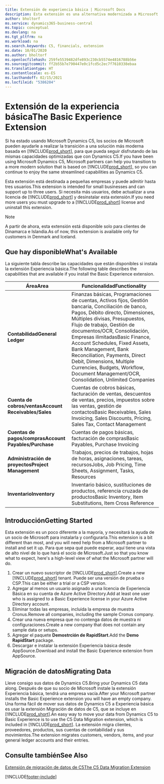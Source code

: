 ```yaml
---
title: Extensión de experiencia básica | Microsoft Docs
description: Esta extensión es una alternativa modernizada a Microsoft Dynamics C5.
author: bholtorf
ms.service: dynamics365-business-central
ms.topic: conceptual
ms.devlang: na
ms.tgt_pltfrm: na
ms.workload: na
ms.search.keywords: C5, financials, extension
ms.date: 10/01/2020
ms.author: bholtorf
ms.openlocfilehash: 259fe5539482dfe893c230cb5574e4816788b56e
ms.sourcegitcommit: ff2b55b7e790447e0c1fcd5c2ec7f7610338ebaa
ms.translationtype: HT
ms.contentlocale: es-ES
ms.lasthandoff: 02/15/2021
ms.locfileid: "5386204"
---
```

# <a name="the-basic-experience-extension"></a><span data-ttu-id="bdfe2-103">Extensión de la experiencia básica</span><span class="sxs-lookup"><span data-stu-id="bdfe2-103">The Basic Experience Extension</span></span>
<span data-ttu-id="bdfe2-104">Si ha estado usando Microsoft Dynamics C5, los socios de Microsoft pueden ayudarle a realizar la transición a una solución más moderna basada en [!INCLUDE[prod_short](includes/prod_short.md)], para que pueda seguir disfrutando de las mismas capacidades optimizadas que con Dynamics C5.</span><span class="sxs-lookup"><span data-stu-id="bdfe2-104">If you have been using Microsoft Dynamics C5, Microsoft partners can help you transition to a more modern solution that is based on [!INCLUDE[prod_short](includes/prod_short.md)], so you can continue to enjoy the same streamlined capabilities as Dynamics C5.</span></span>

<span data-ttu-id="bdfe2-105">Esta extensión está destinada a pequeñas empresas y puede admitir hasta tres usuarios.</span><span class="sxs-lookup"><span data-stu-id="bdfe2-105">This extension is intended for small businesses and can support up to three users.</span></span> <span data-ttu-id="bdfe2-106">Si necesita más usuarios, debe actualizar a una licencia de [!INCLUDE[prod_short](includes/prod_short.md)] y desinstalar esta extensión.</span><span class="sxs-lookup"><span data-stu-id="bdfe2-106">If you need more users you must upgrade to a [!INCLUDE[prod_short](includes/prod_short.md)] license and uninstall this extension.</span></span>

> [!NOTE]
> <span data-ttu-id="bdfe2-107">A partir de ahora, esta extensión está disponible solo para clientes de Dinamarca e Islandia.</span><span class="sxs-lookup"><span data-stu-id="bdfe2-107">As of now, this extension is available only for customers in Denmark and Iceland.</span></span> 

## <a name="whats-available"></a><span data-ttu-id="bdfe2-108">Que hay disponible</span><span class="sxs-lookup"><span data-stu-id="bdfe2-108">What's Available</span></span>
<span data-ttu-id="bdfe2-109">La siguiente tabla describe las capacidades que están disponibles si instala la extensión Experiencia básica.</span><span class="sxs-lookup"><span data-stu-id="bdfe2-109">The following table describes the capabilities that are available if you install the Basic Experience extension.</span></span>

|<span data-ttu-id="bdfe2-110">Área</span><span class="sxs-lookup"><span data-stu-id="bdfe2-110">Area</span></span>  |<span data-ttu-id="bdfe2-111">Funcionalidad</span><span class="sxs-lookup"><span data-stu-id="bdfe2-111">Functionality</span></span>  |
|---------|---------|
|<span data-ttu-id="bdfe2-112">**Contabilidad**</span><span class="sxs-lookup"><span data-stu-id="bdfe2-112">**General Ledger**</span></span> |<span data-ttu-id="bdfe2-113">Finanzas básicas, Programaciones de cuentas, Activos fijos, Gestión bancaria, Conciliación de banco, Pagos, Débito directo, Dimensiones, Múltiples divisas, Presupuestos, Flujo de trabajo, Gestión de documentos/OCR, Consolidación, Empresas ilimitadas</span><span class="sxs-lookup"><span data-stu-id="bdfe2-113">Basic Finance, Account Schedules, Fixed Assets, Bank Management, Bank Reconciliation, Payments, Direct Debit, Dimensions, Multiple Currencies, Budgets, Workflow, Document Management/OCR, Consolidation, Unlimited Companies</span></span>|
|<span data-ttu-id="bdfe2-114">**Cuenta de cobros/ventas**</span><span class="sxs-lookup"><span data-stu-id="bdfe2-114">**Account Receivables/Sales**</span></span> |<span data-ttu-id="bdfe2-115">Cuentas de cobros básicas, facturación de ventas, descuentos de ventas, precios, impuestos sobre las ventas, gestión de contactos</span><span class="sxs-lookup"><span data-stu-id="bdfe2-115">Basic Receivables, Sales Invoicing, Sales Discounts, Pricing, Sales Tax, Contact Management</span></span> |
|<span data-ttu-id="bdfe2-116">**Cuentas de pagos/compras**</span><span class="sxs-lookup"><span data-stu-id="bdfe2-116">**Account Payables/Purchase**</span></span> |<span data-ttu-id="bdfe2-117">Cuentas de pagos básicas, facturación de compras</span><span class="sxs-lookup"><span data-stu-id="bdfe2-117">Basic Payables, Purchase Invoicing</span></span> |
|<span data-ttu-id="bdfe2-118">**Administración de proyectos**</span><span class="sxs-lookup"><span data-stu-id="bdfe2-118">**Project Management**</span></span> |<span data-ttu-id="bdfe2-119">Trabajos, precios de trabajos, hojas de horas, asignaciones, tareas, recursos</span><span class="sxs-lookup"><span data-stu-id="bdfe2-119">Jobs, Job Pricing, Time Sheets, Assignment, Tasks, Resources</span></span> |
|<span data-ttu-id="bdfe2-120">**Inventario**</span><span class="sxs-lookup"><span data-stu-id="bdfe2-120">**Inventory**</span></span> |<span data-ttu-id="bdfe2-121">Inventario básico, sustituciones de productos, referencia cruzada de productos</span><span class="sxs-lookup"><span data-stu-id="bdfe2-121">Basic Inventory, Item Substitutions, Item Cross Reference</span></span> |

## <a name="getting-started"></a><span data-ttu-id="bdfe2-122">Introducción</span><span class="sxs-lookup"><span data-stu-id="bdfe2-122">Getting Started</span></span>
<span data-ttu-id="bdfe2-123">Esta extensión es un poco diferente a la mayoría, y necesitará la ayuda de un socio de Microsoft para instalarla y configurarla.</span><span class="sxs-lookup"><span data-stu-id="bdfe2-123">This extension is a bit different than most, and you will need help from a Microsoft partner to install and set it up.</span></span> <span data-ttu-id="bdfe2-124">Para que sepa qué puede esperar, aquí tiene una vista de alto nivel de lo que hará el socio de Microsoft.</span><span class="sxs-lookup"><span data-stu-id="bdfe2-124">Just so that you know what to expect, here's a high-level view of what the Microsoft partner will do.</span></span>

1. <span data-ttu-id="bdfe2-125">Crear un nuevo suscriptor de [!INCLUDE[prod_short](includes/prod_short.md)].</span><span class="sxs-lookup"><span data-stu-id="bdfe2-125">Create a new [!INCLUDE[prod_short](includes/prod_short.md)] tenant.</span></span> <span data-ttu-id="bdfe2-126">Puede ser una versión de prueba o CSP.</span><span class="sxs-lookup"><span data-stu-id="bdfe2-126">This can be either a trial or a CSP version.</span></span>
2. <span data-ttu-id="bdfe2-127">Agregar al menos un usuario asignado a una licencia de Experiencia Básica en su cuenta de Azure Active Directory.</span><span class="sxs-lookup"><span data-stu-id="bdfe2-127">Add at least one user who is assigned to a Basic Experience license in your Azure Active Directory account.</span></span>
3. <span data-ttu-id="bdfe2-128">Eliminar todas las empresas, incluida la empresa de muestra Cronus.</span><span class="sxs-lookup"><span data-stu-id="bdfe2-128">Remove all companies, including the sample Cronus company.</span></span>
4. <span data-ttu-id="bdfe2-129">Crear una nueva empresa que no contenga datos de muestra ni configuraciones.</span><span class="sxs-lookup"><span data-stu-id="bdfe2-129">Create a new company that does not contain any sample data or setups.</span></span>
5. <span data-ttu-id="bdfe2-130">Agregar el paquete **Demostrción de RapidStart**.</span><span class="sxs-lookup"><span data-stu-id="bdfe2-130">Add the **Demo RapidStart** package.</span></span> <!--what does the pockage contain?-->
6. <span data-ttu-id="bdfe2-131">Descargar e instalar la extensión Experiencia básica desde AppSource.</span><span class="sxs-lookup"><span data-stu-id="bdfe2-131">Download and install the Basic Experience extension from AppSource.</span></span>

## <a name="migrating-data"></a><span data-ttu-id="bdfe2-132">Migración de datos</span><span class="sxs-lookup"><span data-stu-id="bdfe2-132">Migrating Data</span></span>
<span data-ttu-id="bdfe2-133">Lleve consigo sus datos de Dynamics C5.</span><span class="sxs-lookup"><span data-stu-id="bdfe2-133">Bring your Dynamics C5 data along.</span></span> <span data-ttu-id="bdfe2-134">Después de que su socio de Microsoft instale la extensión Experiencia básica, tendrá una empresa vacía.</span><span class="sxs-lookup"><span data-stu-id="bdfe2-134">After your Microsoft partner installs the Basic Experience extension you will have an empty company.</span></span> <span data-ttu-id="bdfe2-135">Una forma fácil de mover sus datos de Dynamics C5 a Experiencia básica es usar la extensión Migración de datos de C5, que se incluye en [!INCLUDE[prod_short](includes/prod_short.md)].</span><span class="sxs-lookup"><span data-stu-id="bdfe2-135">An easy way to move your data from Dynamics C5 to Basic Experience is to use the C5 Data Migration extension, which is included in [!INCLUDE[prod_short](includes/prod_short.md)].</span></span> <span data-ttu-id="bdfe2-136">La extensión migra clientes, proveedores, productos, sus cuentas de contabilidad y sus movimientos.</span><span class="sxs-lookup"><span data-stu-id="bdfe2-136">The extension migrates customers, vendors, items, and your general ledger accounts and their entries.</span></span>

## <a name="see-also"></a><span data-ttu-id="bdfe2-137">Consulte también</span><span class="sxs-lookup"><span data-stu-id="bdfe2-137">See Also</span></span>
[<span data-ttu-id="bdfe2-138">Extensión de migración de datos de C5</span><span class="sxs-lookup"><span data-stu-id="bdfe2-138">The C5 Data Migration Extension</span></span>](ui-extensions-c5-data-migration.md)

[!INCLUDE[footer-include](includes/footer-banner.md)]